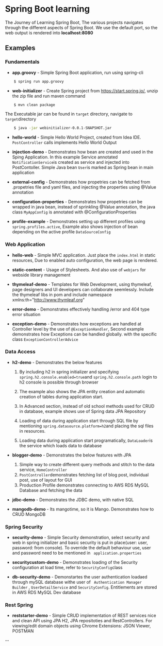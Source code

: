 # Spring Boot learning
The Journey of Learning Spring Boot, The various projects navigates through the different aspects of Spring Boot.
We use the default port, so the web output is rendered into **localhost:8080**


## Examples

### Fundamentals

- **app.groovy** - Simple Spring Boot application, run using spring-cli
```sh
    $ spring run app.groovy
```

- **web-initializer** - Create Spring project from https://start.spring.io/, unzip the zip file and run maven command
```sh
    $ mvn clean package
```
The Executable jar can be found in `target` directory, navigate to `target`directory
```sh
    $ java -jar webinitializer-0.0.1-SNAPSHOT.jar
```

- **hello-world** - Simple Hello World Project, created from Idea IDE. `PostController` calls implements Hello World Output

- **injection-demo** - Demonstrates how bean are created and used in the Sping Application. In this example Service annotated  `NotificationService`is created as service and injected into PostContoller. Simple Java bean `User`is marked as Spring bean in main application

- **external-config** - Demonstrates how propetries can be fetched from .propetries file and yaml files, and injecting the properties using @Value annotation

- **configuration-properties** - Demonstrates how propetries can be wrapped in java bean, instead of sprinkling @Value annotation, the java class `MyAppConfig` is annotated with @ConfigurationProperties

- **profile-example** - Demonstrates setting up different profiles using `spring.profiles.active`, Example also shows injection of bean depending on the active profile `DataSourceConfig`


### Web Application

- **hello-web** - Simple MVC application. Just place the `index.html` in static resources, Due to enabled auto configuration, the web page is rendered.

- **static-content** - Usage of Stylesheets. And also use of `webjars` for webside library management

- **thymeleaf-demo** - Templates for Web Development, using thymeleaf, page designers and UI developers can collaborate seemlessly. Include the thymeleaf libs in pom and include namespace xmlns:th="http://www.thymleaf.org" 

- **error-demo** - Demonstrates effectively handling /error and 404 type error situation

- **exception-demo** - Demonstrates how exceptions are handled at Controller level by the use of `@ExceptionHandler`, Second example demonstrates how Exceptions can be handled globally. with the specific class `ExceptionControllerAdvice`

### Data Access 

 - **h2-demo** - Demonstrates the below features
 
     1. By including h2 in spring initializer and specifying `spring.h2.console.enabled=true`and `spring.h2.console.path` login to h2 console is possible through browser
 
     2. The example also shows the JPA entity creation and automatic creation of tables during application start.
 
     3. In Advanced section, instead of old school methods used for CRUD in database, example shows use of Spring data JPA Repository
     
     4. Loading of data during application start through  SQL file by mentioning `spring.datasource.platform=h2`and placing the sql files in resources. 
     5. Loading data during application start programatically, `DataLoader`is the service which loads data to database
     
     
 - **blogger-demo** - Demonstrates the below features with JPA
 
      1. Simple way to create different query methods and stitch to the data service, `HomeController`
      2. `PostController`demonstrates fetching list of blog post, individual post, use of layout for GUI
      3. Production Profile demonstrates connecting to AWS RDS MySQL Database and fetching the data
 
 - **jdbc-demo** - Demonstrates the JDBC demo, with native SQL
 
 - **mangodb-demo** - Its mangotime, so it is Mango. Demonstrates how to CRUD MongoDB
 
 
### Spring Security

- **security-demo** - Simple Security demonstration, select security and web in spring initializer and basic security is put in place(user: user, password: from console). To override the default behaviour use, user and password need to be mentioned in 
` application.properties`


- **securitycustom-demo** - Demonstrates loading of the Security configuration at load time, refer to `SecurityConfig`class

- **db-security-demo** - Demonstartes the user authentication loadaed through mySQL database withe user of  ` Authentication Manager Builder` , `UserDetailService` and `SecurityConfig`. Entitlements are stored in AWS RDS MySQL Dev database

### Rest Spring

- **reststarter-demo** - Simple CRUD implementation of REST services nice and clean API using JPA H2,  JPA repositoties and RestControllers.
For viewing/edit domain objects using Chrome Extensions: JSON Viewer, POSTMAN

-- 







    
 
 
 
 
 
 
 
 
 
      
      
      
 




















